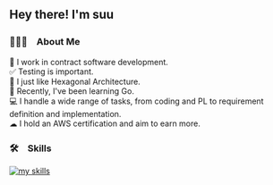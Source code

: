 ## Hey there! I'm suu


### 👨🏻‍💻　About Me

💼 I work in contract software development.  
✅ Testing is important.  
📐 I just like Hexagonal Architecture.  
🐹 Recently, I've been learning Go.  
💻 I handle a wide range of tasks, from coding and PL to requirement definition and implementation.  
☁ I hold an AWS certification and aim to earn more.

### 🛠　Skills

<div>
  <a href="https://skillicons.dev">
    <img alt="my skills" src="https://skillicons.dev/icons?theme=light&perline=7&i=html,css,js,ts,react,nextjs,scala,php,laravel,py,fastapi,aws,docker,githubactions" />
  </a>
</div>

<!--
<a href="https://github.com/Su-Yuki">
  <img align="left" height="150px" src="https://github-readme-stats.vercel.app/api?username=suunet&count_private=true&show_icons=true&theme=dracula" />
  <img align="left" height="150px" src="https://github-readme-stats.vercel.app/api/top-langs/?username=suunet&layout=compact&theme=dracula" />
</a>
-->
